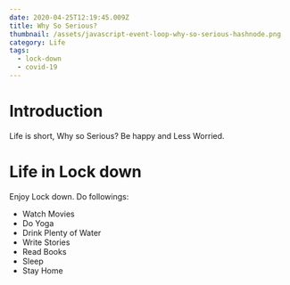 ```yaml
---
date: 2020-04-25T12:19:45.009Z
title: Why So Serious?
thumbnail: /assets/javascript-event-loop-why-so-serious-hashnode.png
category: Life
tags:
  - lock-down
  - covid-19
---
```

# Introduction
Life is short, Why so Serious? Be happy and Less Worried.

# Life in Lock down
Enjoy Lock down. Do followings:
- Watch Movies
- Do Yoga
- Drink Plenty of Water
- Write Stories
- Read Books
- Sleep
- Stay Home
